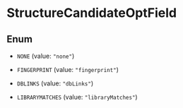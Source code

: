 

# StructureCandidateOptField

## Enum


* `NONE` (value: `"none"`)

* `FINGERPRINT` (value: `"fingerprint"`)

* `DBLINKS` (value: `"dbLinks"`)

* `LIBRARYMATCHES` (value: `"libraryMatches"`)



